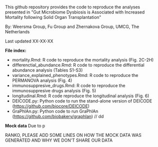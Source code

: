 This github repository provides the code to reproduce the analyses presented in "Gut Microbiome Dysbiosis is Associated with Increased Mortality following Solid Organ Transplantation"

By: Weersma Group, Fu Group and Zhernakova Group, UMCG, The Netherlands

Last updated XX-XX-XX

**File index:**
* mortality.Rmd: R code to reproduce the mortality analysis (Fig. 2C-2H) 
* differenctial_abundance.Rmd: R code to reproduce the differential abundance analysis (Tables S1-S3)
* variance_explained_phenotypes.Rmd: R code to reproduce the PERMANOVA analysis (Fig. 4)
* immunosuppresive_drugs.Rmd: R code to reproduce the immunosuppresive drugs analysis (Fig. 5)
* longitudinal.Rmd: R code reproduce the longitudinal analysis (Fig. 6)
* DEICODE.py: Python code to run the stand-alone version of DEICODE (https://github.com/biocore/DEICODE)
* GraPhlAn.py: Python code to run GraPhlAn (https://github.com/biobakery/graphlan) 
//
dd


**Mock data**
Due to p

RANKO, PLEASE ADD SOME LINES ON HOW THE MOCK DATA WAS GENERATED AND WHY WE DON'T SHARE OUR DATA 


